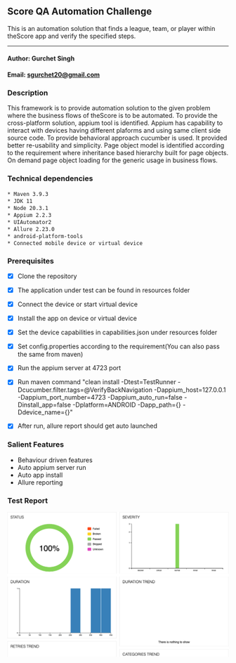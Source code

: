 ## Score QA Automation Challenge
This is an automation solution that finds a league, team, or player within theScore app and verify the specified steps.

------------------------------------------------------

#### Author: Gurchet Singh
#### Email: sgurchet20@gmail.com

### Description
This framework is to provide automation solution to the given problem where the business flows of theScore is to be automated. To provide the cross-platform solution, appium tool is identified. Appium has capability to interact with devices having different plaforms and using same client side source code. To provide behavioral approach cucumber is used. It provided better re-usability and simplicity. Page object model is identified according to the requirement where inheritance based hierarchy built for page objects. On demand page object loading for the generic usage in business flows.  

### Technical dependencies
    * Maven 3.9.3
    * JDK 11
    * Node 20.3.1
    * Appium 2.2.3
    * UIAutomator2
    * Allure 2.23.0
    * android-platform-tools
    * Connected mobile device or virtual device


### Prerequisites
- [x] Clone the repository
- [x] The application under test can be found in resources folder
- [x] Connect the device or start virtual device
- [x] Install the app on device or virtual device
- [x] Set the device capabilities in capabilities.json under resources folder
- [x] Set config.properties according to the requirement(You can also pass the same from maven)
- [x] Run the appium server at 4723 port
- [x] Run maven command "clean install -Dtest=TestRunner -Dcucumber.filter.tags=@VerifyBackNavigation -Dappium_host=127.0.0.1 -Dappium_port_number=4723 -Dappium_auto_run=false -Dinstall_app=false -Dplatform=ANDROID -Dapp_path={} -Ddevice_name={}"
- [x] After run, allure report should get auto launched



### Salient Features
* Behaviour driven features
* Auto appium server run
* Auto app install
* Allure reporting


### Test Report

![test report](src/test/resources/allure_demo_report_thumbnail.png)
